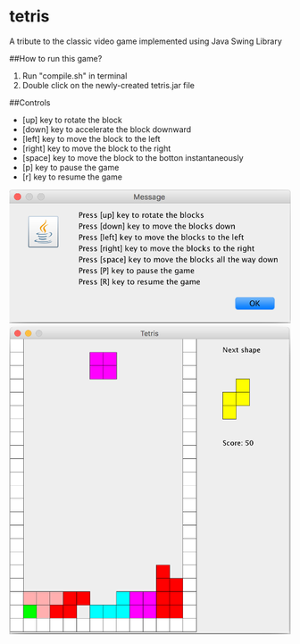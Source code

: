 # tetris
A tribute to the classic video game implemented using Java Swing Library

##How to run this game?
1. Run "compile.sh" in terminal   
2. Double click on the newly-created tetris.jar file 

##Controls
- [up] key to rotate the block
- [down] key to accelerate the block downward
- [left] key to move the block to the left
- [right] key to move the block to the right
- [space] key to move the block to the botton instantaneously
- [p] key to pause the game
- [r] key to resume the game


![Rules](screenshots/Rule.png)
![Game](screenshots/Game.png)
